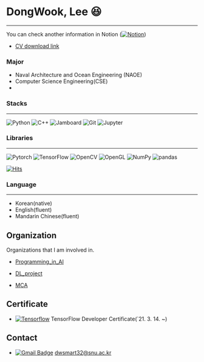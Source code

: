 

# DongWook, Lee :laughing:
---
You can check another information in Notion ([![Notion](https://img.shields.io/badge/Notion-%23000000.svg?style=for-the-badge&logo=notion&logoColor=white)](https://stump-marjoram-7b8.notion.site/DongWook_Lee-8344d27c97bf42359599154ec047bf6f))
 
 - [CV download link](https://www.notion.so/CV-6104319628ee4640af35cb08b955b488)
###  Major
- Naval Architecture and Ocean Engineering (NAOE)
- Computer Science Engineering(CSE)
- 
### Stacks
---
<img alt="Python" src ="https://img.shields.io/badge/Python-3776AB.svg?&style=flat-square&logo=Python&logoColor=white"/> <img alt="C++" src ="https://img.shields.io/badge/C++-00599C.svg?&style=flat-square&logo=C++&logoColor=white"/> <img alt="Jamboard" src ="https://img.shields.io/badge/Jamboard-F37C20.svg?&style=flat-square&logo=Java&logoColor=white"/> <img alt="Git" src ="https://img.shields.io/badge/Git-F05032.svg?&style=flat-square&logo=Git&logoColor=white"/> <img alt="Jupyter" src ="https://img.shields.io/badge/Jupyter-F37626.svg?&style=flat-square&logo=Jupyter Lab&logoColor=white"/> 

### Libraries
---
<img alt="Pytorch" src ="https://img.shields.io/badge/Pytorch-EE4C2C.svg?&style=flat-square&logo=Pytorch&logoColor=white"/> <img alt="TensorFlow" src ="https://img.shields.io/badge/TensorFlow-FF6F00.svg?&style=flat-square&logo=TensorFlow&logoColor=white"/> <img alt="OpenCV" src ="https://img.shields.io/badge/OpenCV-5C3EE8.svg?&style=flat-square&logo=OpenCV&logoColor=white"/> <img alt="OpenGL" src ="https://img.shields.io/badge/OpenGL-5586A4.svg?&style=flat-square&logo=OpenGL&logoColor=white"/> <img alt="NumPy" src ="https://img.shields.io/badge/NumPy-013243.svg?&style=flat-square&logo=NumPy&logoColor=white"/> <img alt="pandas" src ="https://img.shields.io/badge/pandas-150458.svg?&style=flat-square&logo=pandas&logoColor=white"/>

[![Hits](https://hits.seeyoufarm.com/api/count/incr/badge.svg?url=https%3A%2F%2Fgithub.com%2Fdwsmart32&count_bg=%234387CF&title_bg=%23555555&icon=github.svg&icon_color=%23FFFFFF&title=hits&edge_flat=false)](https://hits.seeyoufarm.com)

### Language
---
- Korean(native)
- English(fluent)
- Mandarin Chinese(fluent)

## Organization
Organizations that I am involved in.

- [Programming_in_AI](https://github.com/orgs/Programming-in-AI/repositories)

- [DL_project](https://github.com/orgs/SNU-DL-Project/repositories)

- [MCA](https://github.com/MCA-Team2/MCA-Team2)




## Certificate
- [![Tensorflow](https://img.shields.io/badge/Tensorflow-FF6F00?style=flat-square&logo=TensorFlow&logoColor=white&link=https://www.credential.net/819da790-f525-4105-beea-4f0d1747354f?_ga=2.103109440.1910493313.1615820618-343386208.1615820618#gs.a5kwes)](https://www.credential.net/819da790-f525-4105-beea-4f0d1747354f?_ga=2.103109440.1910493313.1615820618-343386208.1615820618#gs.a5kwes) TensorFlow Developer Certificate(`21. 3. 14. ~)

## Contact
-  [![Gmail Badge](https://img.shields.io/badge/Gmail-d14836?style=flat-square&logo=Gmail&logoColor=white&link=mailto:dwsmart32@snu.ac.kr)](mailto:dwsmart32@snu.ac.kr)  dwsmart32@snu.ac.kr
 

